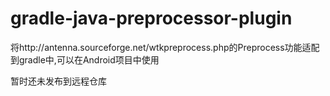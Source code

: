 # gradle-java-preprocessor-plugin

将http://antenna.sourceforge.net/wtkpreprocess.php的Preprocess功能适配到gradle中,可以在Android项目中使用

暂时还未发布到远程仓库